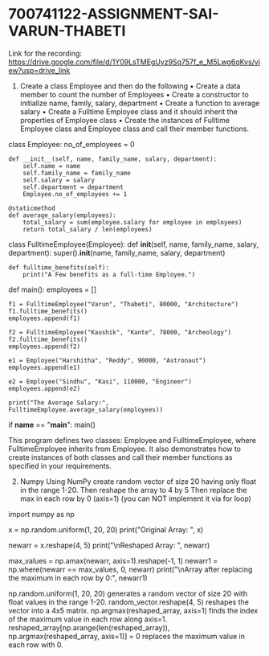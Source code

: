 # 700741122-ASSIGNMENT-SAI-VARUN-THABETI
Link for the recording: https://drive.google.com/file/d/1Y09LsTMEgUyz9Sq757f_e_M5Lwg6qKvs/view?usp=drive_link
1. Create a class Employee and then do the following
• Create a data member to count the number of Employees
• Create a constructor to initialize name, family, salary, department
• Create a function to average salary
• Create a Fulltime Employee class and it should inherit the properties of Employee class
• Create the instances of Fulltime Employee class and Employee class and call their member functions.

class Employee:
    no_of_employees = 0

    def __init__(self, name, family_name, salary, department):
        self.name = name
        self.family_name = family_name
        self.salary = salary
        self.department = department
        Employee.no_of_employees += 1

    @staticmethod
    def average_salary(employees):
        total_salary = sum(employee.salary for employee in employees)
        return total_salary / len(employees)


class FulltimeEmployee(Employee):
    def __init__(self, name, family_name, salary, department):
        super().__init__(name, family_name, salary, department)

    def fulltime_benefits(self):
        print("A Few benefits as a full-time Employee.")


def main():
    employees = []

    f1 = FulltimeEmployee("Varun", "Thabeti", 80000, "Architecture")
    f1.fulltime_benefits()
    employees.append(f1)

    f2 = FulltimeEmployee("Kaushik", "Kante", 78000, "Archeology")
    f2.fulltime_benefits()
    employees.append(f2)

    e1 = Employee("Harshitha", "Reddy", 90000, "Astronaut")
    employees.append(e1)

    e2 = Employee("Sindhu", "Kasi", 110000, "Engineer")
    employees.append(e2)

    print("The Average Salary:", FulltimeEmployee.average_salary(employees))


if __name__ == "__main__":
    main()

This program defines two classes: Employee and FulltimeEmployee, where FulltimeEmployee inherits from Employee. It also demonstrates how to create instances of both classes and call their member functions as specified in your requirements.




2. Numpy
Using NumPy create random vector of size 20 having only float in the range 1-20.
Then reshape the array to 4 by 5
Then replace the max in each row by 0 (axis=1)
(you can NOT implement it via for loop)

import numpy as np

x = np.random.uniform(1, 20, 20)
print("Original Array: ", x)

newarr = x.reshape(4, 5)
print("\nReshaped Array: ", newarr)

max_values = np.amax(newarr, axis=1).reshape(-1, 1)
newarr1 = np.where(newarr == max_values, 0, newarr)
print("\nArray after replacing the maximum in each row by 0:", newarr1)



np.random.uniform(1, 20, 20) generates a random vector of size 20 with float values in the range 1-20.
random_vector.reshape(4, 5) reshapes the vector into a 4x5 matrix.
np.argmax(reshaped_array, axis=1) finds the index of the maximum value in each row along axis=1.
reshaped_array[np.arange(len(reshaped_array)), np.argmax(reshaped_array, axis=1)] = 0 replaces the maximum value in each row with 0.





